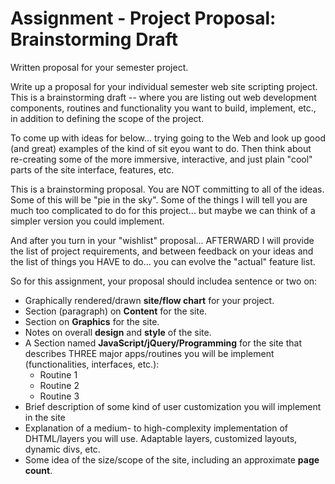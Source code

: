 Assignment - Project Proposal: Brainstorming Draft
==========
Written proposal for your semester project.

Write up a proposal for your individual semester web site scripting project. This is a brainstorming draft -- where you are listing out web development components, routines and functionality you want to build, implement, etc., in addition to defining the scope of the project.

To come up with ideas for below... trying going to the Web and look up good (and great) examples of the kind of sit eyou want to do. Then think about re-creating some of the more immersive, interactive, and just plain "cool" parts of the site interface, features, etc.

This is a brainstorming proposal. You are NOT committing to all of the ideas. Some of this will be "pie in the sky". Some of the things I will tell you are much too complicated to do for this project... but maybe we can think of a simpler version you could implement.

And after you turn in your "wishlist" proposal... AFTERWARD I will provide the list of project requirements, and between feedback on your ideas and the list of things you HAVE to do... you can evolve the "actual" feature list.

So for this assignment, your proposal should includea sentence or two on:
*	Graphically rendered/drawn __site/flow chart__ for your project.
*	Section (paragraph) on __Content__ for the site.
*	Section on __Graphics__ for the site.
*	Notes on overall __design__ and __style__ of the site.
*	A Section named __JavaScript/jQuery/Programming__ for the site that describes THREE major apps/routines you will be implement (functionalities, interfaces, etc.):
	*	Routine 1
	*	Routine 2
	*	Routine 3
*	Brief description of some kind of user customization you will implement in the site
*	Explanation of a medium- to high-complexity implementation of DHTML/layers you will use. Adaptable layers, customized layouts, dynamic divs, etc.
*	Some idea of the size/scope of the site, including an approximate __page count__.